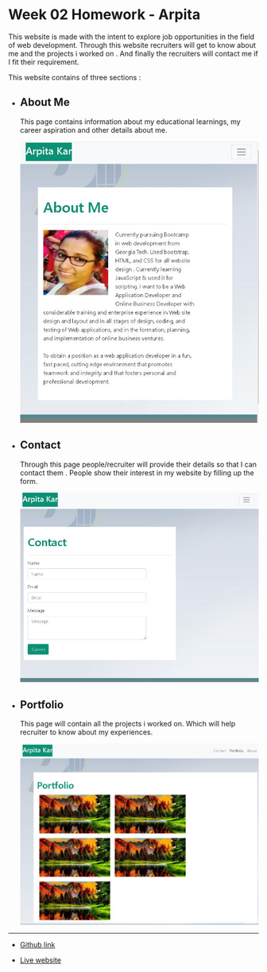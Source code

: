# Week 02 Homework - Arpita

This website is made with the intent to explore job opportunities in the field of web development. Through this website recruiters will get to know about me and the projects i worked on . And finally the recruiters will contact me if I fit their requirement.

This website contains of three sections :

- ## About Me
    This page contains information about my educational learnings, my career aspiration and other details about me. 

    ![About Me](https://github.com/arpita-sahakar/homework-02-arpita/blob/master/Assets/Images/about-me-screenshot.JPG) 


- ## Contact
    Through this page people/recruiter will provide their details so that I can contact them . People show their interest in my website by filling up the form. 

    ![Contact](https://github.com/arpita-sahakar/homework-02-arpita/blob/master/Assets/Images/contact-screenshot.JPG) 

- ## Portfolio
    This page will contain all the projects i worked on. Which will help recruiter to know about my experiences. 

    ![Portfolio](https://github.com/arpita-sahakar/homework-02-arpita/blob/master/Assets/Images/portfolio-screenshot.JPG) 

---

- [Github link](https://github.com/arpita-sahakar/homework-02-arpita)

- [Live website](https://github.com/arpita-sahakar/homework-02-arpita)




